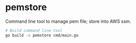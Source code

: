 pemstore
=====

Command line tool to manage pem file; store into AWS ssm.

```bash
# Build command line tool
go build -o pemstore cmd/main.go
```

